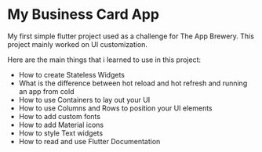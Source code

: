 # My Business Card App
My first simple flutter project used as a challenge for The App Brewery. This project mainly worked on UI customization.

Here are the main things that i learned to use in this project:

* How to create Stateless Widgets
* What is the difference between hot reload and hot refresh and running an app from cold
* How to use Containers to lay out your UI
* How to use Columns and Rows to position your UI elements
* How to add custom fonts
* How to add Material icons
* How to style Text widgets
* How to read and use Flutter Documentation
